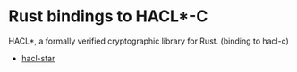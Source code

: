 # Rust bindings to HACL\*-C

HACL\*, a formally verified cryptographic library for Rust. (binding to hacl-c)

* [hacl-star](https://github.com/mitls/hacl-star)
